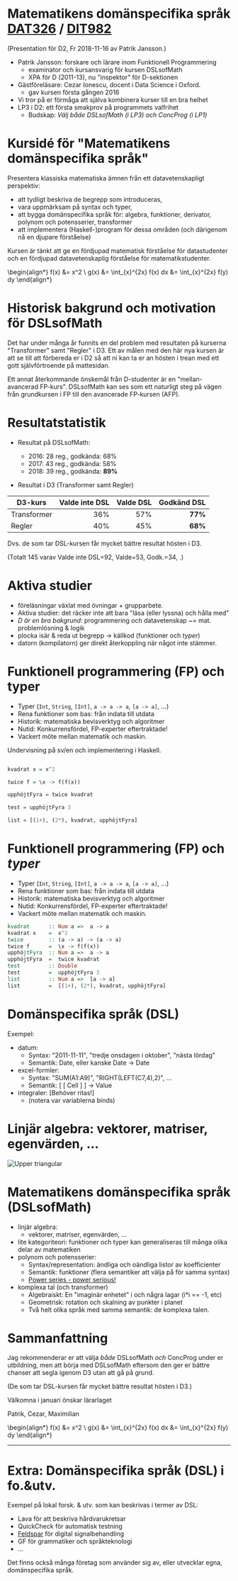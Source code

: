 # Matematikens domänspecifika språk [DAT326](https://www.student.chalmers.se/sp/course?course_id=26170) / [DIT982](http://kursplaner.gu.se/english/DIT982.pdf)

(Presentation för D2, Fr 2018-11-16 av Patrik Jansson.)

* Patrik Jansson: forskare och lärare inom Funktionell Programmering
    * examinator och kursansvarig för kursen DSLsofMath
    * XPA för D (2011-13), nu "inspektor" för D-sektionen
* Gästföreläsare: Cezar Ionescu, docent i Data Science i Oxford.
    * gav kursen första gången 2016
* Vi tror på er förmåga att själva kombinera kurser till en bra helhet
* LP3 i D2: ett första smakprov på programmets valfrihet
    * Budskap: *Välj både DSLsofMath (i LP3) och ConcProg (i LP1)*

# Kursidé för "Matematikens domänspecifika språk"

Presentera klassiska matematiska ämnen från ett datavetenskapligt perspektiv:

* att tydligt beskriva de begrepp som introduceras,
* vara uppmärksam på syntax och typer,
* att bygga domänspecifika språk för: algebra, funktioner, derivator, polynom och potensserier, transformer
* att implementera (Haskell-)program för dessa områden (och därigenom nå en djupare förståelse)

Kursen är tänkt att ge en fördjupad matematisk förståelse för
datastudenter och en fördjupad datavetenskaplig förståelse för
matematikstudenter.


\begin{align*}
   f(x) &= x^2
\\ g(x) &= \int_{x}^{2x} f(x) dx &= \int_{x}^{2x} f(y) dy
\end{align*}

# Historisk bakgrund och motivation för DSLsofMath

Det har under många år funnits en del problem med resultaten på
kurserna "Transformer" samt "Regler" i D3. Ett av målen med den här
nya kursen är att se till att förbereda er i D2 så att ni kan ta er an
hösten i trean med ett gott självförtroende på mattesidan.

Ett annat återkommande önskemål från D-studenter är en
"mellan-avancerad FP-kurs". DSLsofMath kan ses som ett naturligt steg
på vägen från grundkursen i FP till den avancerade FP-kursen (AFP).

# Resultatstatistik

* Resultat på DSLsofMath:
    * 2016: 28 reg., godkända: 68%
    * 2017: 43 reg., godkända: 58%
    * 2018: 39 reg., godkända: **89%**


* Resultat i D3 (Transformer samt Regler)

| D3-kurs       | Valde inte DSL | Valde DSL | Godkänd DSL |
| ------------- | ----:| ---:| ---:|
| Transformer   | 36% | 57% | **77%**  |
| Regler        | 40% | 45% | **68%**  |

Dvs. de som tar DSL-kursen får mycket bättre resultat hösten i D3.

(Totalt 145 varav Valde inte DSL=92, Valde=53, Godk.=34, .)


# Aktiva studier

* föreläsningar växlat med övningar + grupparbete.
* Aktiva studier: det räcker inte att bara "läsa (eller lyssna) och hålla med"
* *D är en bra bakgrund*: programmering och datavetenskap ~= mat. problemlösning & logik
* plocka isär & reda ut begrepp -> källkod (funktioner och *typer*)
* datorn (kompilatorn) ger direkt återkoppling när något inte stämmer.

# Funktionell programmering (FP) och typer

* Typer (`Int`, `String`, `[Int]`, `a -> a -> a`, `[a -> a]`, ...)
* Rena funktioner som bas: från indata till utdata
* Historik: matematiska bevisverktyg och algoritmer
* Nutid: Konkurrensfördel, FP-experter eftertraktade!
* Vackert möte mellan matematik och maskin.

Undervisning på sv/en och implementering i Haskell.

```haskell

kvadrat x = x^2

twice f = \x -> f(f(x))

upphöjtFyra = twice kvadrat

test = upphöjtFyra 3

list = [(1+), (2*), kvadrat, upphöjtFyra]
```

# Funktionell programmering (FP) och *typer*

* Typer (`Int`, `String`, `[Int]`, `a -> a -> a`, `[a -> a]`, ...)
* Rena funktioner som bas: från indata till utdata
* Historik: matematiska bevisverktyg och algoritmer
* Nutid: Konkurrensfördel, FP-experter eftertraktade!
* Vackert möte mellan matematik och maskin.

```haskell
kvadrat      :: Num a =>  a -> a
kvadrat x    =  x^2
twice        :: (a -> a) -> (a -> a)
twice f      =  \x -> f(f(x))
upphöjtFyra  :: Num a =>  a -> a
upphöjtFyra  =  twice kvadrat
test         :: Double
test         =  upphöjtFyra 3
list         :: Num a =>  [a -> a]
list         =  [(1+), (2*), kvadrat, upphöjtFyra]
```

# Domänspecifika språk (DSL)

Exempel:

* datum:
    * Syntax: "2011-11-11", "tredje onsdagen i oktober", "nästa lördag"
    * Semantik: Date, eller kanske Date -> Date
* excel-formler:
    * Syntax: "SUM(A1:A9)", "RIGHT(LEFT(C7,4),2)", ...
    * Semantik: [ [ Cell ] ] -> Value
* integraler: [Behöver ritas!]
    * (notera var variablerna binds)

# Linjär algebra: vektorer, matriser, egenvärden, ...

![Upper triangular](UpperTriangularChocolateTwitter.png)

# Matematikens domänspecifika språk (DSLsofMath)

* linjär algebra:
    * vektorer, matriser, egenvärden, ...
* lite kategoriteori: funktioner och typer kan generaliseras till många olika delar av matematiken
* polynom och potensserier:
    * Syntax/representation: ändliga och oändliga listor av koefficienter
    * Semantik: funktioner (flera semantiker att välja på för samma syntax)
    * [Power series - power serious!](http://www.cs.dartmouth.edu/~doug/powser.html)
* komplexa tal (och transformer)
    * Algebraiskt: En "imaginär enhetet" i och några lagar (i*i == -1, etc)
    * Geometrisk: rotation och skalning av punkter i planet
    * Två helt olika språk med samma semantik: de komplexa talen.

# Sammanfattning

Jag rekommenderar er att välja *både* DSLsofMath *och* ConcProg under
er utbildning, men att börja med DSLsofMath eftersom den ger er bättre
chanser att segla igenom D3 utan att gå på grund.

(De som tar DSL-kursen får mycket bättre resultat hösten i D3.)

Välkomna i januari önskar lärarlaget

  Patrik, Cezar, Maximilian


\begin{align*}
   f(x) &= x^2
\\ g(x) &= \int_{x}^{2x} f(x) dx &= \int_{x}^{2x} f(y) dy
\end{align*}

----------------

# Extra: Domänspecifika språk (DSL) i fo.&utv.

Exempel på lokal forsk. & utv. som kan beskrivas i termer av DSL:

* Lava för att beskriva hårdvarukretsar
* QuickCheck för automatisk testning
* [Feldspar](http://feldspar.github.io/) för digital signalbehandling
* GF för grammatiker och språkteknologi
* ...

Det finns också många företag som använder sig av, eller utvecklar
egna, domänspecifika språk.
